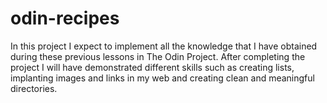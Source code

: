 # odin-recipes
In this project I expect to implement all the knowledge that I have obtained during these previous lessons in The Odin Project.
After completing the project I will have demonstrated different skills such as creating lists, implanting images and links in my web and creating clean and meaningful directories.  